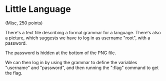 # Little Language
(Misc, 250 points)

There's a text file describing a formal grammar for a language.
There's also a picture, which suggests we have to log in as username "root", with a password.

The password is hidden at the bottom of the PNG file.

We can then log in by using the grammar to define the variables "username" and "password", and then running the ":flag" command to get the flag.
